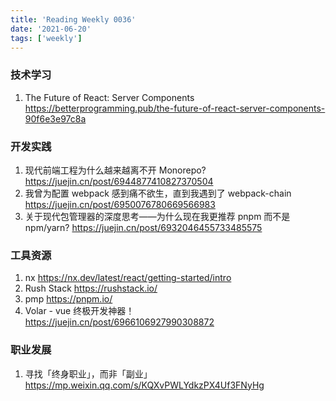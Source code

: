 ```yaml
---
title: 'Reading Weekly 0036'
date: '2021-06-20'
tags: ['weekly']
---
```


### 技术学习

1. The Future of React: Server Components https://betterprogramming.pub/the-future-of-react-server-components-90f6e3e97c8a

### 开发实践

1. 现代前端工程为什么越来越离不开 Monorepo? https://juejin.cn/post/6944877410827370504
2. 我曾为配置 webpack 感到痛不欲生，直到我遇到了 webpack-chain https://juejin.cn/post/6950076780669566983
3. 关于现代包管理器的深度思考——为什么现在我更推荐 pnpm 而不是 npm/yarn? https://juejin.cn/post/6932046455733485575

### 工具资源

1. nx https://nx.dev/latest/react/getting-started/intro
2. Rush Stack https://rushstack.io/
3. pmp https://pnpm.io/
4. Volar - vue 终极开发神器！ https://juejin.cn/post/6966106927990308872

### 职业发展

1. 寻找「终身职业」，而非「副业」 https://mp.weixin.qq.com/s/KQXvPWLYdkzPX4Uf3FNyHg
